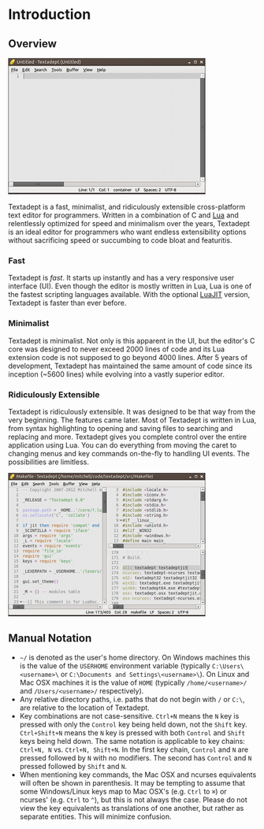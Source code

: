 # Introduction

## Overview

![Textadept](images/textadept.png)

Textadept is a fast, minimalist, and ridiculously extensible cross-platform text
editor for programmers. Written in a combination of C and [Lua][] and
relentlessly optimized for speed and minimalism over the years, Textadept is an
ideal editor for programmers who want endless extensibility options without
sacrificing speed or succumbing to code bloat and featuritis.

[Lua]: http://lua.org

### Fast

Textadept is _fast_. It starts up instantly and has a very responsive user
interface (UI). Even though the editor is mostly written in Lua, Lua is one of
the fastest scripting languages available. With the optional [LuaJIT][] version,
Textadept is faster than ever before.

[LuaJIT]: http://luajit.org

### Minimalist

Textadept is minimalist. Not only is this apparent in the UI, but the editor's C
core was designed to never exceed 2000 lines of code and its Lua extension code
is not supposed to go beyond 4000 lines. After 5 years of development, Textadept
has maintained the same amount of code since its inception (~5600 lines) while
evolving into a vastly superior editor.

### Ridiculously Extensible

Textadept is ridiculously extensible. It was designed to be that way from the
very beginning. The features came later. Most of Textadept is written in Lua,
from syntax highlighting to opening and saving files to searching and replacing
and more. Textadept gives you complete control over the entire application using
Lua. You can do everything from moving the caret to changing menus and key
commands on-the-fly to handling UI events. The possibilities are limitless.

![Split Views](images/splitviews.png)

## Manual Notation

* `~/` is denoted as the user's home directory. On Windows machines this is the
  value of the `USERHOME` environment variable (typically `C:\Users\<username>\`
  or `C:\Documents and Settings\<username>\`). On Linux and Mac OSX machines it
  is the value of `HOME` (typically `/home/<username>/` and `/Users/<username>/`
  respectively).
* Any relative directory paths, i.e. paths that do not begin with `/` or `C:\`,
  are relative to the location of Textadept.
* Key combinations are not case-sensitive. `Ctrl+N` means the `N` key is pressed
  with only the `Control` key being held down, not the `Shift` key.
  `Ctrl+Shift+N` means the `N` key is pressed with both `Control` and `Shift`
  keys being held down. The same notation is applicable to key chains:
  `Ctrl+N, N` vs. `Ctrl+N, Shift+N`. In the first key chain, `Control` and `N`
  are pressed followed by `N` with no modifiers. The second has `Control` and
  `N` pressed followed by `Shift` and `N`.
* When mentioning key commands, the Mac OSX and ncurses equivalents will often
  be shown in parenthesis. It may be tempting to assume that some Windows/Linux
  keys map to Mac OSX's (e.g. `Ctrl` to `⌘`) or ncurses' (e.g. `Ctrl` to `^`),
  but this is not always the case. Please do not view the key equivalents as
  translations of one another, but rather as separate entities. This will
  minimize confusion.
